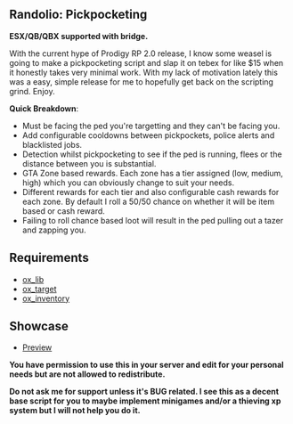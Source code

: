 ## Randolio: Pickpocketing

**ESX/QB/QBX supported with bridge.**

With the current hype of Prodigy RP 2.0 release, I know some weasel is going to make a pickpocketing script and slap it on tebex for like $15 when it honestly takes very minimal work. With my lack of motivation lately this was a easy, simple release for me to hopefully get back on the scripting grind. Enjoy.

**Quick Breakdown**:

* Must be facing the ped you're targetting and they can't be facing you.
* Add configurable cooldowns between pickpockets, police alerts and blacklisted jobs.
* Detection whilst pickpocketing to see if the ped is running, flees or the distance between you is substantial.
* GTA Zone based rewards. Each zone has a tier assigned (low, medium, high) which you can obviously change to suit your needs.
* Different rewards for each tier and also configurable cash rewards for each zone. By default I roll a 50/50 chance on whether it will be item based or cash reward.
* Failing to roll chance based loot will result in the ped pulling out a tazer and zapping you.

## Requirements

* [ox_lib](https://github.com/overextended/ox_lib/releases/)
* [ox_target](https://github.com/overextended/ox_target/releases/)
* [ox_inventory](https://github.com/overextended/ox_inventory/releases/)

## Showcase

* [Preview](https://streamable.com/on3tse)

**You have permission to use this in your server and edit for your personal needs but are not allowed to redistribute.**

**Do not ask me for support unless it's BUG related. I see this as a decent base script for you to maybe implement minigames and/or a thieving xp system but I will not help you do it.**
